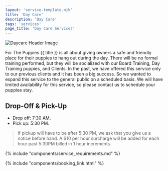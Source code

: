 ```yaml
---
layout: 'service-template.njk'
title: 'Day Care'
description: 'Day Care'
tags: 'services'
page_title: 'Day Care Services'
---
```


![Daycare Header Image](https://res.cloudinary.com/ftpta-com/image/upload/f_auto,q_auto/v1667315532/Millie/20221013_130122_u1qjbp.jpg)

For The Puppies {{ title }} is all about giving owners a safe and friendly place for their puppies to hang out during the day. There will be no formal training performed, but they will be socialized with our Board Training, Day Training puppies, and Clients. In the past, we have offered this service only to our previous clients and it has been a big success. So we wanted to expand this service to the general public on a scheduled basis. We will have limited availability for this service, so please contact us to schedule your puppies stay.

## Drop-Off & Pick-Up
- Drop off: 7:30 AM.
- Pick up: 5:30 PM.

> If pickup will have to be after 5:30 PM, we ask that you give us a notice before hand. A $10 per hour surcharge will be added for each hour past 5:30PM billed in 1 hour increments.

{% include "components/service_requirements.md" %}

{% include "components/booking_link.html" %}
